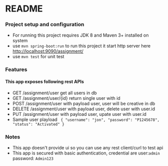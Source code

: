 # README

### Project setup and configuration
* For running this project requires JDK 8 and Maven 3+ installed  on system
* use `mvn spring-boot:run` to run this project it start http server here [http://localhost:9090/assignment/](http://localhost:9090/assignment/) 
* use `mvn test` for unit test

### Features 

#### This  app exposes following rest APIs 
* GET /assignment/user  get all users in db 
* GET /assignment/user/{id} return single user with id
* POST /assignment/user  with payload user,  user will be creative in db 
* DELETE /assignment/user with payload user, delete user with user.id
* PUT /assignment/user with payload user,  upate user with user.id
* Sample user playload
` {
        "username": "jon",
        "password": "P1245678",
        "status": "Activated"
    }`


### Notes
* This app doesn't provide ui so you can use any rest client/curl to test api
* This app is secured with basic authentication, credential are user:`admin` password: `Admin123`


 
 
